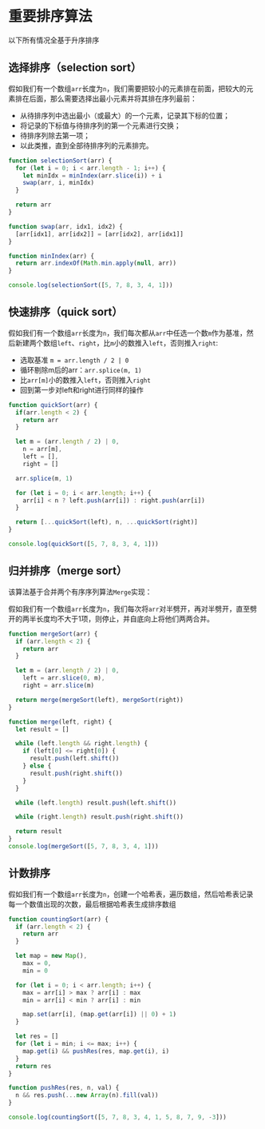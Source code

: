 # 重要排序算法
以下所有情况全基于升序排序

## 选择排序（selection sort）

假如我们有一个数组`arr`长度为`n`，我们需要把较小的元素排在前面，把较大的元素排在后面，那么需要选择出最小元素并将其排在序列最前：

  * 从待排序列中选出最小（或最大）的一个元素，记录其下标的位置；
  * 将记录的下标值与待排序列的第一个元素进行交换；
  * 待排序列除去第一项；
  * 以此类推，直到全部待排序列的元素排完。

```javascript
function selectionSort(arr) {
  for (let i = 0; i < arr.length - 1; i++) {
    let minIdx = minIndex(arr.slice(i)) + i
    swap(arr, i, minIdx)
  }

  return arr
}

function swap(arr, idx1, idx2) {
  [arr[idx1], arr[idx2]] = [arr[idx2], arr[idx1]]
}

function minIndex(arr) {
  return arr.indexOf(Math.min.apply(null, arr))
}

console.log(selectionSort([5, 7, 8, 3, 4, 1]))
```

## 快速排序（quick sort）
假如我们有一个数组`arr`长度为`n`，我们每次都从`arr`中任选一个数`m`作为基准，然后新建两个数组`left`、`right`，比`m`小的数推入`left`，否则推入`right`:

  * 选取基准 `m = arr.length / 2 | 0`
  * 循环剔除m后的arr：`arr.splice(m, 1)`
  * 比`arr[m]`小的数推入`left`，否则推入`right`
  * 回到第一步对left和right进行同样的操作

```javascript
function quickSort(arr) {
  if(arr.length < 2) {
    return arr
  }

  let m = (arr.length / 2) | 0,
    n = arr[m],
    left = [],
    right = []

  arr.splice(m, 1)

  for (let i = 0; i < arr.length; i++) {
    arr[i] < n ? left.push(arr[i]) : right.push(arr[i])
  }

  return [...quickSort(left), n, ...quickSort(right)]
}

console.log(quickSort([5, 7, 8, 3, 4, 1]))
```

## 归并排序（merge sort）

该算法基于合并两个有序序列算法`Merge`实现：

假如我们有一个数组`arr`长度为`n`，我们每次将`arr`对半劈开，再对半劈开，直至劈开的两半长度均不大于1项，则停止，并自底向上将他们两两合并。

```javascript
function mergeSort(arr) {
  if (arr.length < 2) {
    return arr
  }

  let m = (arr.length / 2) | 0,
    left = arr.slice(0, m),
    right = arr.slice(m)

  return merge(mergeSort(left), mergeSort(right))
}

function merge(left, right) {
  let result = []

  while (left.length && right.length) {
    if (left[0] <= right[0]) {
      result.push(left.shift())
    } else {
      result.push(right.shift())
    }
  }

  while (left.length) result.push(left.shift())

  while (right.length) result.push(right.shift())

  return result
}
console.log(mergeSort([5, 7, 8, 3, 4, 1]))
```

## 计数排序
假如我们有一个数组`arr`长度为`n`，创建一个哈希表，遍历数组，然后哈希表记录每一个数值出现的次数，最后根据哈希表生成排序数组

```javascript
function countingSort(arr) {
  if (arr.length < 2) {
    return arr
  }

  let map = new Map(),
    max = 0,
    min = 0

  for (let i = 0; i < arr.length; i++) {
    max = arr[i] > max ? arr[i] : max
    min = arr[i] < min ? arr[i] : min

    map.set(arr[i], (map.get(arr[i]) || 0) + 1)
  }

  let res = []
  for (let i = min; i <= max; i++) {
    map.get(i) && pushRes(res, map.get(i), i)
  }
  return res
}

function pushRes(res, n, val) {
  n && res.push(...new Array(n).fill(val))
}

console.log(countingSort([5, 7, 8, 3, 4, 1, 5, 8, 7, 9, -3]))
```
